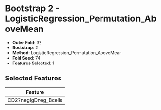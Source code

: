 # Bootstrap 2 - LogisticRegression_Permutation_AboveMean

- **Outer Fold**: 32
- **Bootstrap**: 2
- **Method**: LogisticRegression_Permutation_AboveMean
- **Fold Seed**: 74
- **Features Selected**: 1

## Selected Features

| Feature |
|---------|
| CD27negIgDneg_Bcells |
